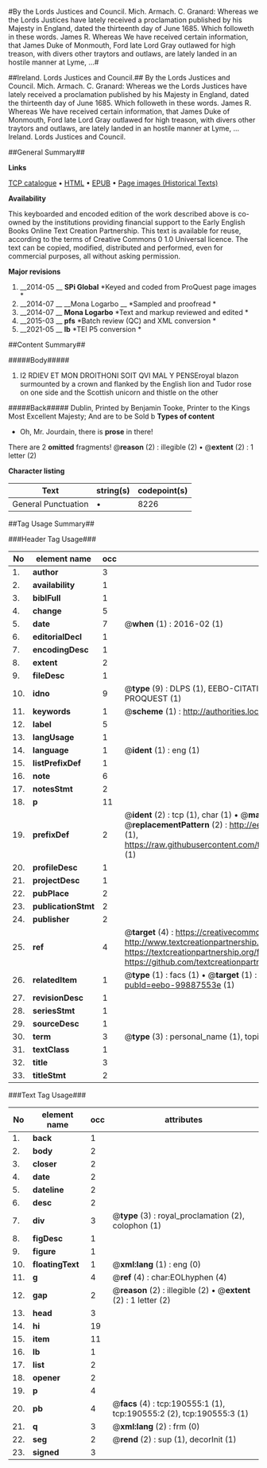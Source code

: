 #By the Lords Justices and Council. Mich. Armach. C. Granard: Whereas we the Lords Justices have lately received a proclamation published by his Majesty in England, dated the thirteenth day of June 1685. Which followeth in these words. James R. Whereas We have received certain information, that James Duke of Monmouth, Ford late Lord Gray outlawed for high treason, with divers other traytors and outlaws, are lately landed in an hostile manner at Lyme, ...#

##Ireland. Lords Justices and Council.##
By the Lords Justices and Council. Mich. Armach. C. Granard: Whereas we the Lords Justices have lately received a proclamation published by his Majesty in England, dated the thirteenth day of June 1685. Which followeth in these words. James R. Whereas We have received certain information, that James Duke of Monmouth, Ford late Lord Gray outlawed for high treason, with divers other traytors and outlaws, are lately landed in an hostile manner at Lyme, ...
Ireland. Lords Justices and Council.

##General Summary##

**Links**

[TCP catalogue](http://www.ota.ox.ac.uk/tcp/)  • 
[HTML](http://tei.it.ox.ac.uk/tcp/Texts-HTML/free/B24/B24859.html)  • 
[EPUB](http://tei.it.ox.ac.uk/tcp/Texts-EPUB/free/B24/B24859.epub) • 
[Page images (Historical Texts)](https://historicaltexts.jisc.ac.uk/eebo-99887553e)

**Availability**

This keyboarded and encoded edition of the work described above is co-owned by the
    institutions providing financial support to the Early English Books Online Text Creation
    Partnership. This text is available for reuse, according to the terms of  Creative Commons 0 1.0 Universal
    licence. The text can be copied, modified, distributed and performed, even for commercial
    purposes, all without asking permission.

**Major revisions**

1. __2014-05 __ __SPi Global__ *Keyed and coded from ProQuest page images *
1. __2014-07 __ __Mona Logarbo __ *Sampled and proofread *
1. __2014-07 __ __Mona Logarbo__ *Text and markup reviewed and edited *
1. __2015-03 __ __pfs__ *Batch review (QC) and XML conversion *
1. __2021-05 __ __lb__ *TEI P5 conversion *

##Content Summary##

#####Body#####

1. I2 RDIEV ET MON DROITHONI SOIT QVI MAL Y PENSEroyal blazon surmounted by a crown and flanked by the English lion and Tudor rose on one side and the Scottish unicorn and thistle on the other

#####Back#####
Dublin, Printed by Benjamin Tooke, Printer to the Kings Most Excellent Majesty; And are to be Sold b
**Types of content**

  * Oh, Mr. Jourdain, there is **prose** in there!

There are 2 **omitted** fragments! 
 @__reason__ (2) : illegible (2)  •  @__extent__ (2) : 1 letter (2)

**Character listing**


|Text|string(s)|codepoint(s)|
|---|---|---|
|General Punctuation|•|8226|

##Tag Usage Summary##

###Header Tag Usage###

|No|element name|occ|attributes|
|---|---|---|---|
|1.|__author__|3||
|2.|__availability__|1||
|3.|__biblFull__|1||
|4.|__change__|5||
|5.|__date__|7| @__when__ (1) : 2016-02 (1)|
|6.|__editorialDecl__|1||
|7.|__encodingDesc__|1||
|8.|__extent__|2||
|9.|__fileDesc__|1||
|10.|__idno__|9| @__type__ (9) : DLPS (1), EEBO-CITATION (1), VID (1), EEBO-PROQUEST (1), STC (4), PROQUEST (1)|
|11.|__keywords__|1| @__scheme__ (1) : http://authorities.loc.gov/ (1)|
|12.|__label__|5||
|13.|__langUsage__|1||
|14.|__language__|1| @__ident__ (1) : eng (1)|
|15.|__listPrefixDef__|1||
|16.|__note__|6||
|17.|__notesStmt__|2||
|18.|__p__|11||
|19.|__prefixDef__|2| @__ident__ (2) : tcp (1), char (1)  •  @__matchPattern__ (2) : ([0-9\-]+):([0-9IVX]+) (1), (.+) (1)  •  @__replacementPattern__ (2) : http://eebo.chadwyck.com/downloadtiff?vid=$1&page=$2 (1), https://raw.githubusercontent.com/textcreationpartnership/Texts/master/tcpchars.xml#$1 (1)|
|20.|__profileDesc__|1||
|21.|__projectDesc__|1||
|22.|__pubPlace__|2||
|23.|__publicationStmt__|2||
|24.|__publisher__|2||
|25.|__ref__|4| @__target__ (4) : https://creativecommons.org/publicdomain/zero/1.0/ (1), http://www.textcreationpartnership.org/docs/. (1), https://textcreationpartnership.org/faq/#faq05 (1), https://github.com/textcreationpartnership (1)|
|26.|__relatedItem__|1| @__type__ (1) : facs (1)  •  @__target__ (1) : https://data.historicaltexts.jisc.ac.uk/view?pubId=eebo-99887553e (1)|
|27.|__revisionDesc__|1||
|28.|__seriesStmt__|1||
|29.|__sourceDesc__|1||
|30.|__term__|3| @__type__ (3) : personal_name (1), topical_term (1), geographic_name (1)|
|31.|__textClass__|1||
|32.|__title__|3||
|33.|__titleStmt__|2||


###Text Tag Usage###

|No|element name|occ|attributes|
|---|---|---|---|
|1.|__back__|1||
|2.|__body__|2||
|3.|__closer__|2||
|4.|__date__|2||
|5.|__dateline__|2||
|6.|__desc__|2||
|7.|__div__|3| @__type__ (3) : royal_proclamation (2), colophon (1)|
|8.|__figDesc__|1||
|9.|__figure__|1||
|10.|__floatingText__|1| @__xml:lang__ (1) : eng (0)|
|11.|__g__|4| @__ref__ (4) : char:EOLhyphen (4)|
|12.|__gap__|2| @__reason__ (2) : illegible (2)  •  @__extent__ (2) : 1 letter (2)|
|13.|__head__|3||
|14.|__hi__|19||
|15.|__item__|11||
|16.|__lb__|1||
|17.|__list__|2||
|18.|__opener__|2||
|19.|__p__|4||
|20.|__pb__|4| @__facs__ (4) : tcp:190555:1 (1), tcp:190555:2 (2), tcp:190555:3 (1)|
|21.|__q__|3| @__xml:lang__ (2) : frm (0)|
|22.|__seg__|2| @__rend__ (2) : sup (1), decorInit (1)|
|23.|__signed__|3||
